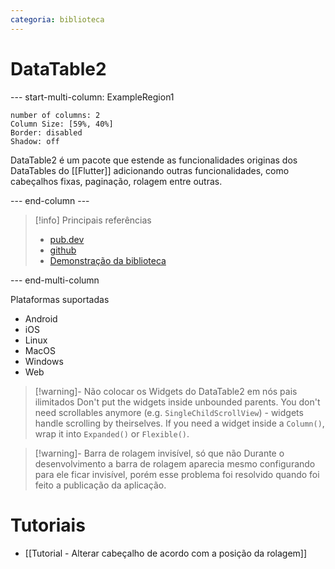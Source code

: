```yaml
---
categoria: biblioteca
---
```

# DataTable2

--- start-multi-column: ExampleRegion1  
```column-settings  
number of columns: 2
Column Size: [59%, 40%]
Border: disabled
Shadow: off
```

DataTable2 é um pacote que estende as funcionalidades originas dos DataTables do [[Flutter]] adicionando outras funcionalidades, como cabeçalhos fixas, paginação, rolagem entre outras.

--- end-column ---

> [!info] Principais referências
>- [pub.dev](https://pub.dev/packages/data_table_2)
> - [github](https://github.com/maxim-saplin/data_table_2)
> - [Demonstração da biblioteca](https://maxim-saplin.github.io/data_table_2/)

--- end-multi-column

Plataformas suportadas
- Android
- iOS
- Linux
- MacOS
- Windows
- Web


> [!warning]- Não colocar os Widgets do DataTable2 em nós pais ilimitados
> Don't put the widgets inside unbounded parents. You don't need scrollables anymore (e.g. `SingleChildScrollView`) - widgets handle scrolling by theirselves. If you need a widget inside a `Column()`, wrap it into `Expanded()` or `Flexible()`.

> [!warning]- Barra de rolagem invisível, só que não
>Durante o desenvolvimento a barra de rolagem aparecia mesmo configurando para ele ficar invisível, porém esse problema foi resolvido quando foi feito a publicação da aplicação.

# Tutoriais

- [[Tutorial - Alterar cabeçalho de acordo com a posição da rolagem]]
